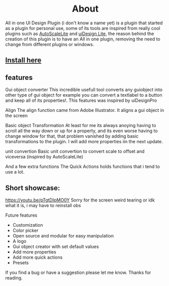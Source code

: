 <h1 align="center">About</h1>

All in one UI Design Plugin (i don't know a name yet) is a plugin that started as a plugin for personal use, some of its tools are inspired from really cool plugins such as [AutoScaleLite](https://www.roblox.com/library/1496745047/AutoScale-Lite) and [uiDesign Lite](https://devforum.roblox.com/t/uidesign-plugins/401173), the reason behind the creation of this plugin is to have an All in one plugin, removing the need to change from different plugins or windows. 

## [Install here](https://www.roblox.com/library/8667319654/All-in-one-UI-Design-Tools-AUIDT)



## features


Gui object converter
This incredible usefull tool converts any guiobject into other type of gui object for example you can convert a textlabel to a button and keep all of its properties!. This features was inspired by uiDesignPro


Align
The align function came from Adobe Illustrator. It aligns a gui object in the screen



Basic object Transformation
At least for me its always anoying having to scroll all the way down or up for a property, and its even worse having to change window for that, that problem vanished by adding basic transformations to the plugin. I will add more properties iin the next update.


unit convertion
Basic unit convertion to convert scale to offset and viceversa (inspired by AutoScaleLite)


And a few extra functions
The Quick Actions holds functions that i tend to use a lot.


## Short showcase:
https://youtu.be/pTgtDIpMO0Y
Sorry for the screen weird tearing or idk what it is, i may have to reinstall obs
 

Future features
* Customization
* Color picker 
* Open source and modular for easy manipulation
* A logo
* Gui object creator with set default values
* Add more properties
* Add more quick actions
* Presets

If you find a bug or have a suggestion please let me know.
Thanks for reading.
